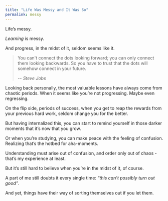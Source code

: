```yaml
---
title: "Life Was Messy and It Was So"
permalink: messy
---
```


Life’s messy.

_Learning_ is messy.

And progress, in the midst of it, seldom seems like it.

> You can't connect the dots looking forward; you can only connect them looking backwards. So you have to trust that the dots will somehow connect in your future.
> 
> <cite>-- Steve Jobs</cite>

Looking back personally, the most valuable lessons have always come from chaotic periods. When it seems like you’re not progressing. Maybe even regressing.

On the flip side, periods of success, when you get to reap the rewards from your previous hard work, seldom change you for the better.

But having internalized this, you can start to remind yourself in those darker moments that it’s now that you grow.

Or when you’re studying, you can make peace with the feeling of confusion. Realizing that’s the hotbed for aha-moments.

Understanding must arise out of confusion, and order only out of chaos - that’s my experience at least.

But it’s still hard to believe when you’re in the midst of it, of course.

A part of me still doubts it every single time: _“this can’t possibly turn out good”_.

And yet, things have their way of sorting themselves out if you let them.
